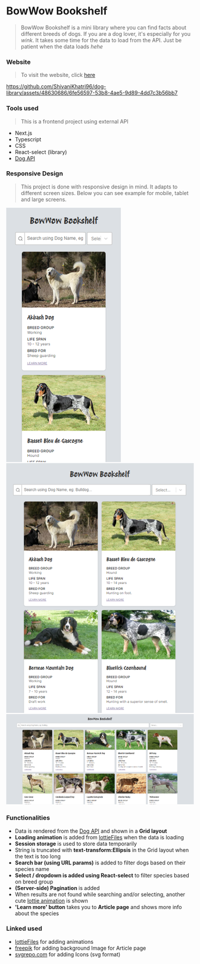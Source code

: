 # BowWow Bookshelf

> BowWow Bookshelf is a mini library where you can find facts about different breeds of dogs.
> If you are a dog lover, it's especially for you _wink_.
> It takes some time for the data to load from the API. Just be patient when the data loads _hehe_

### Website

> To visit the website, click [here](https://bowwow-bookshelf-nine.vercel.app/)

https://github.com/ShivaniKhatri96/dog-library/assets/48630686/6fe56597-53b8-4ae5-9d89-4dd7c3b56bb7



### Tools used

> This is a frontend project using external API

- Next.js
- Typescript
- CSS
- React-select (library)
- [Dog API](https://thedogapi.com/)

### Responsive Design

> This project is done with responsive design in mind. It adapts to different screen sizes.
> Below you can see example for mobile, tablet and large screens.
>
![mobile](./public/readmeAssets/mobile.png)
![tablet](./public/readmeAssets/tablet.png)
![large](./public/readmeAssets/desktop.png)

### Functionalities

- Data is rendered from the [Dog API](https://thedogapi.com/) and shown in a **Grid layout** 
- **Loading animation** is added from [lottieFiles](https://lottiefiles.com/) when the data is loading
- **Session storage** is used to store data temporarily
- String is truncated with **text-transform:Ellipsis** in the Grid layout when the text is too long
- **Search bar (using URL params)** is added to filter dogs based on their species name
- **Select / dropdown is added using React-select** to filter species based on breed group
- **(Server-side) Pagination** is added
- When results are not found while searching and/or selecting, another cute [lottie animation](https://lottiefiles.com/) is shown
- **'Learn more' button** takes you to **Article page** and shows more info about the species

### Linked used

- [lottieFiles](https://lottiefiles.com/) for adding animations
- [freepik](https://www.freepik.com/free-vector/seamless-animal-pattern-background-cute-paw-print-vector-illustration_20266394.htm#query=cartoon%20dog%20paw%20print&position=39&from_view=keyword&track=ais&uuid=d40c7f50-d738-47f7-a885-8f49fa6672db) for adding background Image for Article page
- [svgrepo.com](https://www.svgrepo.com/) for adding Icons (svg format)
